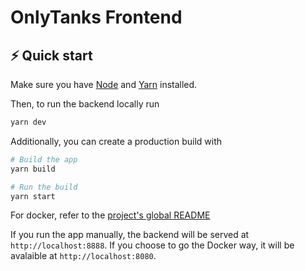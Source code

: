 # OnlyTanks Frontend

## ⚡️ Quick start

Make sure you have [Node](https://nodejs.org/en/download/) and [Yarn](https://classic.yarnpkg.com/lang/en/docs/install/#debian-stable) installed.

Then, to run the backend locally run

```bash
yarn dev
```

Additionally, you can create a production build with

```bash
# Build the app
yarn build

# Run the build
yarn start
```

For docker, refer to the [project's global README](../README.md)

If you run the app manually, the backend will be served at `http://localhost:8888`. If you choose to go the Docker way, it will be avalaible at `http://localhost:8080`.
